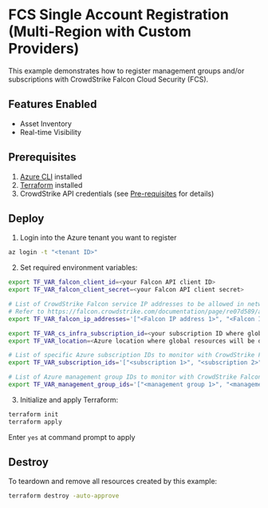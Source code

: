 # FCS Single Account Registration (Multi-Region with Custom Providers)

This example demonstrates how to register management groups and/or subscriptions with CrowdStrike Falcon Cloud Security (FCS).

## Features Enabled

- Asset Inventory
- Real-time Visibility

## Prerequisites

1. [Azure CLI](https://learn.microsoft.com/en-us/cli/azure/install-azure-cli?view=azure-cli-latest) installed
2. [Terraform](https://learn.hashicorp.com/tutorials/terraform/install-cli) installed
3. CrowdStrike API credentials (see [Pre-requisites](../../README.md#pre-requisites) for details)

## Deploy

1. Login into the Azure tenant you want to register
```sh
az login -t "<tenant ID>"
```

2. Set required environment variables:
```sh
export TF_VAR_falcon_client_id=<your Falcon API client ID>
export TF_VAR_falcon_client_secret=<your Falcon API client secret>

# List of CrowdStrike Falcon service IP addresses to be allowed in network security configurations. 
# Refer to https://falcon.crowdstrike.com/documentation/page/re07d589/add-crowdstrike-ip-addresses-to-cloud-provider-allowlists-0 for the IP address list specific to your Falcon cloud region.
export TF_VAR_falcon_ip_addresses='["<Falcon IP address 1>", "<Falcon IP address 2>", ...]'

export TF_VAR_cs_infra_subscription_id=<your subscription ID where global infrastructure resources will be deployed>
export TF_VAR_location=<Azure location where global resources will be deployed>

# List of specific Azure subscription IDs to monitor with CrowdStrike Falcon Cloud Security. Use this for targeted monitoring of individual subscriptions.
export TF_VAR_subscription_ids='["<subscription 1>", "<subscription 2>", ...]'

# List of Azure management group IDs to monitor with CrowdStrike Falcon Cloud Security. All subscriptions within these management groups will be automatically discovered and monitored.
export TF_VAR_management_group_ids='["<management group 1>", "<management group 2>", ...]'
```

3. Initialize and apply Terraform:
```sh
terraform init
terraform apply
```

Enter `yes` at command prompt to apply


## Destroy

To teardown and remove all resources created by this example:

```sh
terraform destroy -auto-approve
```
